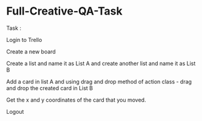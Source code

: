 # Full-Creative-QA-Task

Task  :

Login to Trello

Create a new board

Create a list and name it as List A and create another list and name it as  List B

Add a card in list A and using drag and drop method of action class - drag and drop the created card in List B

Get the x and y coordinates of the card that you moved. 

Logout

